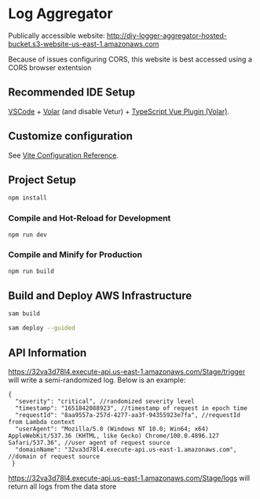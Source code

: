 # Log Aggregator

Publically accessible website: http://diy-logger-aggregator-hosted-bucket.s3-website-us-east-1.amazonaws.com

Because of issues configuring CORS, this website is best accessed using a CORS browser extentsion

## Recommended IDE Setup

[VSCode](https://code.visualstudio.com/) + [Volar](https://marketplace.visualstudio.com/items?itemName=johnsoncodehk.volar) (and disable Vetur) + [TypeScript Vue Plugin (Volar)](https://marketplace.visualstudio.com/items?itemName=johnsoncodehk.vscode-typescript-vue-plugin).

## Customize configuration

See [Vite Configuration Reference](https://vitejs.dev/config/).

## Project Setup

```sh
npm install
```

### Compile and Hot-Reload for Development

```sh
npm run dev
```

### Compile and Minify for Production

```sh
npm run build
```
## Build and Deploy AWS Infrastructure

```sh
sam build
```

```sh
sam deploy --guided
```

## API Information

https://32va3d78l4.execute-api.us-east-1.amazonaws.com/Stage/trigger will write a semi-randomized log. Below is an example:

```
{
  "severity": "critical", //randomized severity level
  "timestamp": "1651842088923", //timestamp of request in epoch time
  "requestId": "8aa9557a-257d-4277-aa3f-94355923e7fa", //requestId from Lambda context
  "userAgent": "Mozilla/5.0 (Windows NT 10.0; Win64; x64) AppleWebKit/537.36 (KHTML, like Gecko) Chrome/100.0.4896.127 Safari/537.36", //user agent of request source
  "domainName": "32va3d78l4.execute-api.us-east-1.amazonaws.com", //domain of request source
 }
```
https://32va3d78l4.execute-api.us-east-1.amazonaws.com/Stage/logs will return all logs from the data store

